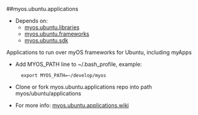 ##myos.ubuntu.applications

* Depends on:
  * [myos.ubuntu.libraries](https://github.com/amraboelela/myos.ubuntu.libraries)
  * [myos.ubuntu.frameworks](https://github.com/amraboelela/myos.ubuntu.frameworks)
  * [myos.ubuntu.sdk](https://github.com/amraboelela/myos.ubuntu.sdk)
  
Applications to run over myOS frameworks for Ubuntu, including myApps

* Add MYOS_PATH line to ~/.bash_profile, example:

        export MYOS_PATH=~/develop/myos
        
* Clone or fork myos.ubuntu.applications repo into path myos/ubuntu/applications
* For more info:
[myos.ubuntu.applications.wiki](https://github.com/amraboelela/myos.ubuntu.applications/wiki)
